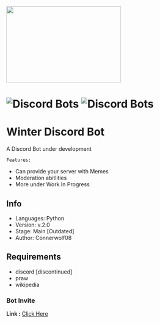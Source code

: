 <img src="https://i.pinimg.com/originals/bc/f9/2a/bcf92ae48de7a41fe59f8589a0406e80.gif" height="200" width="300">

# ![Discord Bots](https://top.gg/api/widget/owner/586553956843388942.svg) ![Discord Bots](https://top.gg/api/widget/upvotes/586553956843388942.svg)

# Winter Discord Bot
A Discord Bot under development 

`Features:`
* Can provide your server with Memes
* Moderation abitlities
* More under Work In Progress

## Info

- Languages: Python 
- Version: v.2.0
- Stage: Main [Outdated]
- Author: Connerwolf08

## Requirements

- discord [discontinued]
- praw
- wikipedia

### Bot Invite 

**Link :** [Click Here](https://discord.com/oauth2/authorize?client_id=586553956843388942&scope=bot&permissions=8)
